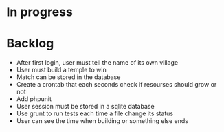# In progress

# Backlog

 * After first login, user must tell the name of its own village
 * User must build a temple to win
 * Match can be stored in the database
 * Create a crontab that each seconds check if resourses should grow or not
 * Add phpunit
 * User session must be stored in a sqlite database
 * Use grunt to run tests each time a file change its status
 * User can see the time when building or something else ends
